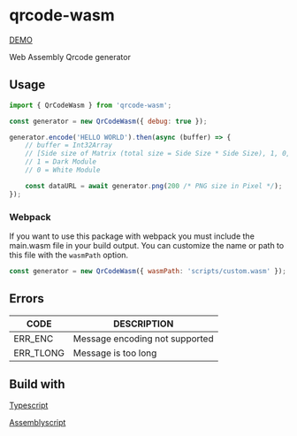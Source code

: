 # qrcode-wasm

[DEMO](https://wawrzy.github.io/qrcode-wasm/)

Web Assembly Qrcode generator

## Usage

```javascript
import { QrCodeWasm } from 'qrcode-wasm';

const generator = new QrCodeWasm({ debug: true });

generator.encode('HELLO WORLD').then(async (buffer) => {
	// buffer = Int32Array
	// [Side size of Matrix (total size = Side Size * Side Size), 1, 0, 1, 0, 0 ....]
	// 1 = Dark Module
	// 0 = White Module

	const dataURL = await generator.png(200 /* PNG size in Pixel */);
});
```

### Webpack

If you want to use this package with webpack you must include the main.wasm file in your build output. You can customize the name or path to this file with the `wasmPath` option.

```javascript
const generator = new QrCodeWasm({ wasmPath: 'scripts/custom.wasm' });
```

## Errors

| CODE      | DESCRIPTION                    |
| --------- | ------------------------------ |
| ERR_ENC   | Message encoding not supported |
| ERR_TLONG | Message is too long            |

## Build with

[Typescript](https://www.typescriptlang.org/)

[Assemblyscript](https://docs.assemblyscript.org/)
